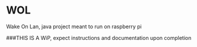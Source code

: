 # WOL
Wake On Lan, java project meant to run on raspberry pi

###THIS IS A WiP, expect instructions and documentation upon completion
